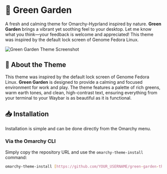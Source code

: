 # 🌳 Green Garden

A fresh and calming theme for Omarchy-Hyprland inspired by nature. **Green Garden** brings a vibrant yet soothing feel to your desktop. Let me know what you think—your feedback is welcome and appreciated! This theme was inspired by the default lock screen of Genome Fedora Linux.


![Green Garden Theme Screenshot](https://raw.githubusercontent.com/YOUR_USERNAME/YOUR_REPOSITORY_NAME/main/images/green-garden-screenshot.jpg)

## 🌿 About the Theme

This theme was inspired by the default lock screen of Genome Fedora Linux. **Green Garden** is designed to provide a calming and focused environment for work and play. The theme features a palette of rich greens, warm earth tones, and clean, high-contrast text, ensuring everything from your terminal to your Waybar is as beautiful as it is functional.


## 📥 Installation

Installation is simple and can be done directly from the Omarchy menu.

### Via the Omarchy CLI

Simply copy the repository URL and use the `omarchy-theme-install` command:

```bash
omarchy-theme-install [https://github.com/YOUR_USERNAME/green-garden-theme](https://github.com/YOUR_USERNAME/green-garden-theme)
